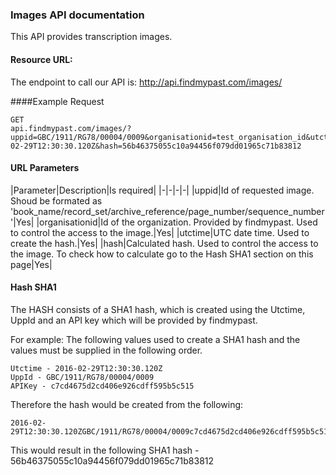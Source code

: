 ### Images API documentation

This API provides transcription images.

#### Resource URL:
The endpoint to call our API is:
   http://api.findmypast.com/images/

####Example Request

```
GET
api.findmypast.com/images/?uppid=GBC/1911/RG78/00004/0009&organisationid=test_organisation_id&utctime=2016-02-29T12:30:30.120Z&hash=56b46375055c10a94456f079dd01965c71b83812

```

#### URL Parameters
|Parameter|Description|Is required|
|-|-|-|-|
|uppid|Id of requested image. Shoud be formated as 'book_name/record_set/archive_reference/page_number/sequence_number'|Yes|
|organisationid|Id of the organization. Provided by findmypast. Used to control the access to the image.|Yes|
|utctime|UTC date time. Used to create the hash.|Yes|
|hash|Calculated hash. Used to control the access to the image. To check how to calculate go to the Hash SHA1 section on this page|Yes|

#### Hash SHA1

The HASH consists of a SHA1 hash, which is created using the Utctime, UppId and an API key which will be provided by findmypast.

For example:
The following values used to create a SHA1 hash and the values must be supplied in the following order.  

```
Utctime - 2016-02-29T12:30:30.120Z
UppId - GBC/1911/RG78/00004/0009
APIKey - c7cd4675d2cd406e926cdff595b5c515
```

Therefore the hash would be created from the following:

```
2016-02-29T12:30:30.120ZGBC/1911/RG78/00004/0009c7cd4675d2cd406e926cdff595b5c515
```

This would result in the following SHA1 hash - 56b46375055c10a94456f079dd01965c71b83812